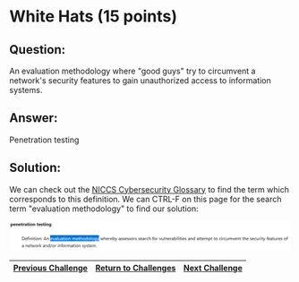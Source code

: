 # White Hats (15 points)

## Question:

An evaluation methodology where "good guys" try to circumvent a network's security features to gain unauthorized access to information systems.

## Answer:

Penetration testing

## Solution:

We can check out the [NICCS Cybersecurity Glossary](https://niccs.cisa.gov/about-niccs/cybersecurity-glossary) to find the term which corresponds to this definition. We can CTRL-F on this page for the search term "evaluation methodology" to find our solution:

[![glossary.png](glossary.png)](https://niccs.cisa.gov/about-niccs/cybersecurity-glossary)

| [Previous Challenge](/Challenges/Analyze/6/README.md#top) | [Return to Challenges](/Challenges/../../../#modules) | [Next Challenge](/Challenges/Analyze/8/README.md#top) |
| :------- | :-----: | ------: |